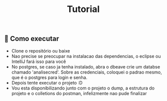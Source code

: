 <h1 align="center">
  Tutorial
</h1>

<br>

## 🚀 Como executar

- Clone o repositório ou baixe
- Nao precise se preocupar na instalacao das dependencias, o eclipse ou IntelliJ fará isso para você
- No postgres, se caso ja tenha instalado, abra o dbeave crie um databse chamado 'analisecred'. Sobre as credenciais, coloquei o padrao mesmo, que é o postgres para login e senha.
- Depois tente executar o projeto :D
- Vou esta disponibilizando junto com o projeto o dump, a estrutura do projeto e o colletions do postman, infelizmente nao pude finalizar
